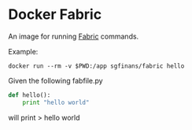 Docker Fabric
===

An image for running [Fabric](http://www.fabfile.org/) commands.

Example:

```docker run --rm -v $PWD:/app sgfinans/fabric hello```

Given the following fabfile.py
```python
def hello():
    print "hello world"
```
will print > hello world
